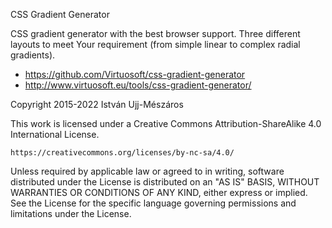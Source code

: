 CSS Gradient Generator

CSS gradient generator with the best browser support. Three different layouts to meet Your requirement (from simple linear to complex radial gradients).

- https://github.com/Virtuosoft/css-gradient-generator
- http://www.virtuosoft.eu/tools/css-gradient-generator/

Copyright 2015-2022 István Ujj-Mészáros

This work is licensed under a Creative Commons Attribution-ShareAlike 4.0 International License.

    https://creativecommons.org/licenses/by-nc-sa/4.0/

Unless required by applicable law or agreed to in writing, software
distributed under the License is distributed on an "AS IS" BASIS,
WITHOUT WARRANTIES OR CONDITIONS OF ANY KIND, either express or implied.
See the License for the specific language governing permissions and
limitations under the License.
